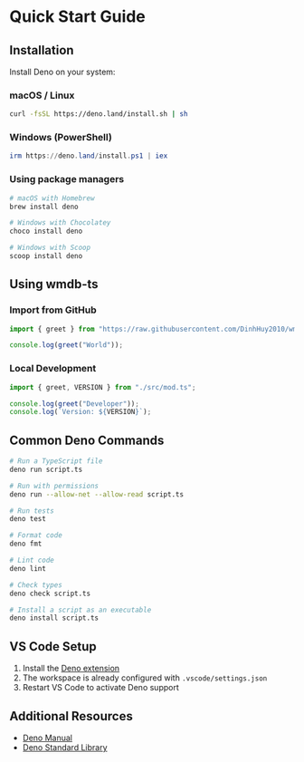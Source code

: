 # Quick Start Guide

## Installation

Install Deno on your system:

### macOS / Linux

```bash
curl -fsSL https://deno.land/install.sh | sh
```

### Windows (PowerShell)

```powershell
irm https://deno.land/install.ps1 | iex
```

### Using package managers

```bash
# macOS with Homebrew
brew install deno

# Windows with Chocolatey
choco install deno

# Windows with Scoop
scoop install deno
```

## Using wmdb-ts

### Import from GitHub

```typescript
import { greet } from "https://raw.githubusercontent.com/DinhHuy2010/wmdb-ts/main/src/mod.ts";

console.log(greet("World"));
```

### Local Development

```typescript
import { greet, VERSION } from "./src/mod.ts";

console.log(greet("Developer"));
console.log(`Version: ${VERSION}`);
```

## Common Deno Commands

```bash
# Run a TypeScript file
deno run script.ts

# Run with permissions
deno run --allow-net --allow-read script.ts

# Run tests
deno test

# Format code
deno fmt

# Lint code
deno lint

# Check types
deno check script.ts

# Install a script as an executable
deno install script.ts
```

## VS Code Setup

1. Install the [Deno extension](https://marketplace.visualstudio.com/items?itemName=denoland.vscode-deno)
2. The workspace is already configured with `.vscode/settings.json`
3. Restart VS Code to activate Deno support

## Additional Resources

- [Deno Manual](https://deno.land/manual)
- [Deno Standard Library](https://deno.land/std)
